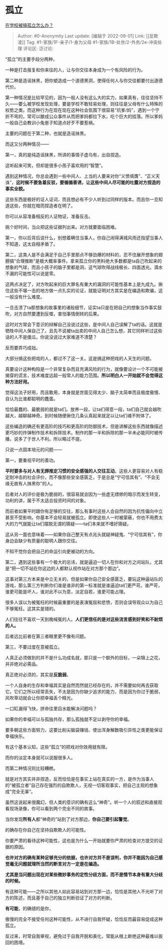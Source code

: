# 孤立
[在学校被搞孤立怎么办？](https://www.zhihu.com/question/453240297/answer/2654594326)

> Author: #0-Anonymity
> Last update: [编辑于 2022-09-01]
> Link: [[反欺凌]]
> Tag: #1-家族/1F-亲子/1-身为父母 #1-家族/1B-处世/2-外务/2e-冲突处理
> 评论区:
> 泛讨论:

“孤立”的主要手段分两种，

一种是打击报复和你来往的人，让与你交往本身成为一个有风险的行为。

第二种是造谣抹黑，把你塑造成一个道德黑洞，使得任何人与你交往都要付出道德代价。

第一种情况是比较罕见的，因为一般人没有这么大的实力，如果真有，往往坚持不久——要么被学校发现处理，要是学校不敢轻易处理，则往往是父母有什么特殊的权势之类。而这种行为在现在现在这种社会氛围下很容易“坑爹/妈”，遇到一个宁折不弯的，常可以酿成公众事件从而把爹妈都拉下水，吃个巨大的挂落。所以爹妈一般自己会教训小兔崽子知道点好歹不要惹祸。

主要的问题在于第二种，也就是造谣抹黑。

而这又分两种情况——

第一，真的是纯造谣抹黑，所讲的事情子虚乌有，出自捏造。

这听起来可笑，但却是很多小孩子喜欢用的“智慧”。

遇到这种情况，你总会遇到一些中间人、上当的人要来对你“义愤填膺”、“正义天诛”，**这时候不要急着反驳，要循循善诱，让这些中间人尽可能的吐露对方捏造的事实全貌。**

这些东西是极好的证人证词，而且想必有不少人听到过同样的版本。而且你一旦知道这些，你就在暗而捏造者在明了。

你可以从容准备相反的人证物证，准备反击。

挑个好时间，当众把这些证据列出来。对方就要面临困难。

第一，你以后背后说什么，别想着瞒住当事人，你自己闹得满城风雨还指望当事人不知道，这太自相矛盾了。

第二，这类人是不会满足于自己手里那点不够劲爆的材料的，忍不住展开想象的翅膀搞“合理推断”是极大概率事件。拿来孤立你的黑料绝大多数都是ta自己吹起来的想象的气球，而且小孩子的脑子里都是洞，这气球吹得战线极长、四面透光。滴水不漏的可能性可以说是零。

这两点决定了，对方吹起来的巨大罪名有重大的漏洞的可能性基本上是九成九。揪住这些不堪一击的地方做一点扎实的论证，就能证明对方其实是在编造和欺骗，这一般没有什么难度。

一旦击溃了ta那想象的故事里的诸般细节，证实ta只是在把自己的想象当作事实鼓吹，对方自然要遭到反噬，害怕事情倒转的后果。

这时对方常会下意识的辩解自己没说过这些，是中间人自己误解了ta的话。这就是牺牲中间人保自己了。且先不说被ta出卖的中间人自己怎么想，其它同样听过这些话的人不是傻瓜，你说没说过大家难道不清楚？

反而要弄巧成拙。

大部分搞这些把戏的人，都过不了这一关。这是搞这种把戏的人天生的问题。

真要设计这种构陷是一个非常复杂而且充满风险的行为，就像要设计一个不可能被揭穿的谎言，技术难度远超一般常人的能力范围。**所以明白人一开始就不会觉得这种方法好用。**

觉得这法子好用，而且敢用，本身就是世面见得太少、脑子太简单而且极度傲慢、自认为比谁都聪明的蠢蛋。

恰恰最蠢的、最脆弱的就是ta们。放养一段，让ta们得意一段，ta们自己就会越吹越大，越聊越神奇。到时候随便揪住几条认真起来就足以让ta们魂不附体了。

这些编造的确还有更高阶的技巧和更高阶的防御技术，但是讲解这些东西就像描述更巧妙的炸弹制作技术和拆除技术。制作的那一半和拆除的那一半未必能同时被传播，说多了于世人不利。所以略过不提。

只说一点固本培元的问题——

第一，要重视平时的善功。

**平时要多与对人有无罪推定习惯的安全感强的人交往互动**。这些人更容易对人有稳定耐冲击的社会评价，而不像那些安全感匮乏，于是总是“宁可信其有”、“不会无缘无故有人抹黑你”的人。

后者对人的评价是极为脆弱的，很容易就会因为一些虚无缥缈的暗示而发生转变，功利的讲，属于不太适合投资时间的对象。

而前者如果平时跟你有足够的交往，那么有事时这些人会自然的因为抗性偏向中立甚至不受影响，你基本不会轻易就被孤立。即使这些人一时被蒙蔽，你也不用费太大的力气就能让ta们摆脱无谓的猜疑——ta们本来就不嗜好猜疑。

这从另一面也意味着——如果你自己整天有点兆头就疑神疑鬼、“宁可信其有”，你身边会缺少有质量的聪明人跟你交往。

不知不觉你会把自己的命运引向更被动的方向。

第二，遇到这些事有一个极大的忌讳，就是逼迫一切人在你和对方之间站队，尤其是“把一切不站在你这边的人都默认视作站在对方那个那边”。

这事对第三方本来是中立无关的，但是如果你自己安全感匮乏，要玩这种逼站队的游戏，那么第三方判断你们谁是谁非的第一标准就是谁逼迫ta们更严苛。谁严苛，谁更可能是坏人，谁对此不以为意，淡定自若，谁更可能占理。

很多人误以为被冤枉的时候最重要的是表演冤屈和悲愤，否则会误导观众以为自己不够冤枉。这其实是错的。

人们往往不喜欢一天到晚喊冤的人。**人们更信任的是对这些流言感到好笑和不耐烦的人。**

后者远比前者在第三者眼里更不像有问题。

第三，不要过度在意被孤立。

人真正必须做到的并不是什么功成名就，那只是一个额外的目标，一朵锦上之花，并非绝对必需品。

真正绝对必须的，其实是**反脆弱**。

一个人自身的生存和幸福其实是自然而然就已经存在的，并不需要如何再去获取它。它们之所以经常丢失，不太是因为你缺少追求的能力，而是因为你过于脆弱，风吹草动就会让你把幸福丢个精光。

一口缸漏得飞快，拼命往里舀水能解决问题吗？

如果你的幸福可以与孤独共存，那么孤独就不足以剥夺你的幸福。

要多朝这些方面努力，这要比削尖脑袋赚钱、使出浑身解数吸引异性之类更能保证幸福快乐。

有这个基本认知，这些“孤立”的把戏对你效用就有限。

而你的淡定本身就可以说服很多人。

而第二种情况则比较糟糕。

就是对方其实并非捏造，反而恰恰是在事实上站在真实的一方，是作为当事人的“被孤立者”自己存在强烈的自欺欺人，无视一切客观事实，把自己主观的想象成“完全无辜”。

虽然这说起来很魔幻，但人类的意识的确有这么“神奇”。听一个人的叙述和直接观看现场录像，你可以看到两个完全不同的故事。

当你发现**所有人**都“神奇的”站到了对方那边，**你自己要引起警觉**。

的确存在你自己在坚持自欺欺人的可能性。

你要严肃的看待这种可能性，这也是为什么一开始就要你严肃的检查对方提交的证据的原因。

**也许对方的确有某种足够充分的依据，也许对方并不是误判，你并不能因为自己感觉毫无问题就理所当然的断言对方一定是在编造。**

**尤其是当问题出现在对某些微妙事务的定性分歧方面，而不是情节本身有重大分歧的时候。**

有这种可能——之所以其他人如此容易站到对方那一边，恰恰是其他人不光听了对方的陈述，而且基于自己的独立判断验证了对方的判断。

**有可能**，的确错的是你，

傲慢的完全不接受任何这种可能性，从不进行自我怀疑，恰恰反而最容易促成这种孤立。

反过来，时常自我审视，避免过于自我开脱和美化，常能从根上断绝这种最难以扳回的困境。
